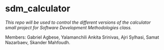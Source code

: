 # sdm_calculator
*This repo will be used to control the different versions of the calculator small project for Software Development Methodologies class.*

Members:
Gabriel Agbese,
Yalamanchili Ankita Srinivas,
Ajri Sylhasi,
Samat Nazarbaev,
Skander Mahfoudh.
